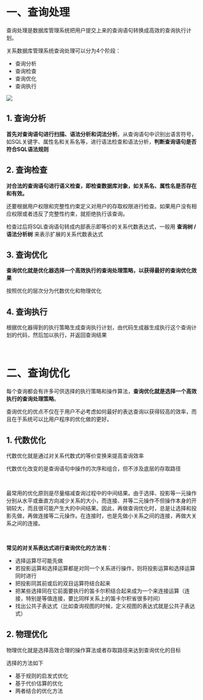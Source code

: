 # 一、查询处理

查询处理是数据库管理系统把用户提交上来的查询语句转换成高效的查询执行计划。

关系数据库管理系统查询处理可以分为4个阶段：

- 查询分析
- 查询检查
- 查询优化
- 查询执行

![](https://gitee.com/veal98/images/raw/master/img/20200417110226.png)

## 1. 查询分析

**首先对查询语句进行扫描、语法分析和词法分析**。从查询语句中识别出语言符号，如SQL关键字、属性名和关系名等，进行语法检查和语法分析，**判断查询语句是否符合SQL语法规则**

## 2. 查询检查

**对合法的查询语句进行语义检查，即检查数据库对象，如关系名、属性名是否存在和有效。**

还要根据用户权限和完整性约束定义对用户的存取权限进行检查。如果用户没有相应权限或者违反了完整性约束，就拒绝执行该查询。

检查过后将SQL查询语句转成内部表示即等价的关系代数表达式，一般用 **查询树 / 语法分析树** 来表示扩展的关系代数表达式

## 3. 查询优化

**查询优化就是优化器选择一个高效执行的查询处理策略，以获得最好的查询优化效果**

按照优化的层次分为代数优化和物理优化

## 4. 查询执行

根据优化器得到的执行策略生成查询执行计划，由代码生成器生成执行这个查询计划的代码，然后加以执行，并返回查询结果

<br>

# 二、查询优化

每个查询都会有许多可供选择的执行策略和操作算法，**查询优化就是选择一个高效执行的查询处理策略**。

查询优化的优点不仅在于用户不必考虑如何最好的表达查询以获得较高的效率，而且在于系统可以比用户程序的优化做的更好。

## 1. 代数优化

代数优化就是通过对关系代数式的等价变换来提高查询效率

代数优化改变的是查询语句中操作的次序和组合，但不涉及底层的存取路径

<br>

最常用的优化原则是尽量缩减查询过程中的中间结果。由于选择、投影等一元操作分别从水平或垂直方向减少关系的大小，而连接、并等二元操作不但操作本身的开销较大，而且很可能产生大的中间结果。因此，再做查询优化时，总是让选择和投影先做，再做连接等二元操作。在连接时，也是先做小关系之间的连接，再做大关系之间的连接。

<br>

**常见的对关系表达式进行查询优化的方法有**：

- 选择运算尽可能先做
- 若投影运算和选择运算都是对同一个关系进行操作，则将投影运算和选择运算同时进行
- 把投影同其前或后的双目运算符结合起来
- 把某些选择同在它前面要执行的笛卡尔积结合起来成为一个来连接运算（连接，特别是等值连接，要比同样关系上的笛卡尔积省很多时间）
- 找出公共子表达式（比如查询视图的时候，定义视图的表达式就是公共子表达式）

## 2. 物理优化

物理优化就是选择高效合理的操作算法或者存取路径来达到查询优化的目标

选择的方法如下

- 基于规则的启发式优化
- 基于代价估算的优化
- 两者结合的优化方法